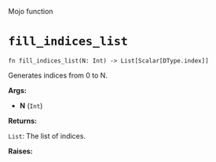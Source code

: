 Mojo function

# `fill_indices_list`

```mojo
fn fill_indices_list(N: Int) -> List[Scalar[DType.index]]
```

Generates indices from 0 to N.

**Args:**

- **N** (`Int`)

**Returns:**

`List`: The list of indices.

**Raises:**

